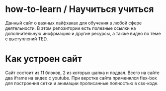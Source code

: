 # how-to-learn / Научиться учиться
Данный сайт о важных лайфхаках для обучения в любой сфере деятельности. В этом репозитории есть полезные ссылки на дополнительную инофрмацию и другие ресурсы, а также видео по теме с выступлений TED.
# Как устроен сайт
Сайт состоит из 11 блоков, 2 из которых шапка и подвал. Всего на сайте два iframe на видео с youtube. При верстке сайта применялся flex-box для построения сетки и анимации прописанные полностью в css-коде.

